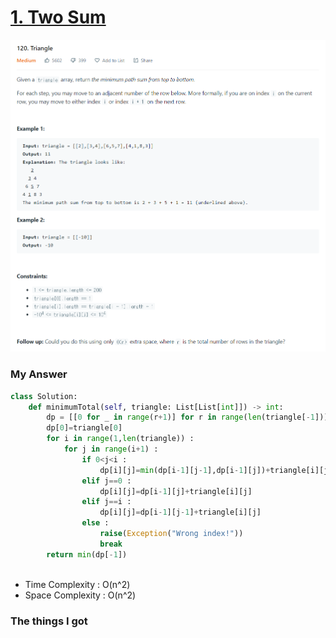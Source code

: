 # [1. Two Sum](https://leetcode.com/problems/two-sum/)

![image](Problem.png)



### My Answer

```python
class Solution:
    def minimumTotal(self, triangle: List[List[int]]) -> int:
        dp = [[0 for _ in range(r+1)] for r in range(len(triangle[-1]))]
        dp[0]=triangle[0]
        for i in range(1,len(triangle)) : 
            for j in range(i+1) : 
                if 0<j<i : 
                    dp[i][j]=min(dp[i-1][j-1],dp[i-1][j])+triangle[i][j]
                elif j==0 : 
                    dp[i][j]=dp[i-1][j]+triangle[i][j]
                elif j==i : 
                    dp[i][j]=dp[i-1][j-1]+triangle[i][j]
                else : 
                    raise(Exception("Wrong index!"))
                    break
        return min(dp[-1])
            
```

* Time Complexity : O(n^2)
* Space Complexity : O(n^2)



### The things I got
